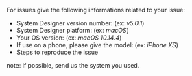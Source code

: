 For issues give the following informations related to your issue: 

- System Designer version number: (ex: *v5.0.1*)
- System Designer platform: (ex: *macOS*)
- Your OS version: (ex: *macOS 10.14.4*)
- If use on a phone, please give the model: (ex: *iPhone XS*)
- Steps to reproduce the issue

note: if possible, send us the system you used.